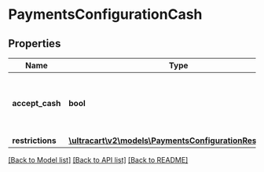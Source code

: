 # PaymentsConfigurationCash

## Properties
Name | Type | Description | Notes
------------ | ------------- | ------------- | -------------
**accept_cash** | **bool** | Master flag indicating this merchant accepts cash | [optional] 
**restrictions** | [**\ultracart\v2\models\PaymentsConfigurationRestrictions**](PaymentsConfigurationRestrictions.md) |  | [optional] 

[[Back to Model list]](../README.md#documentation-for-models) [[Back to API list]](../README.md#documentation-for-api-endpoints) [[Back to README]](../README.md)



